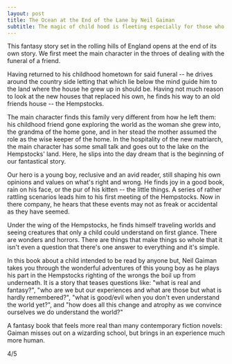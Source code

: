 ```yaml
---
layout: post
title: The Ocean at the End of the Lane by Neil Gaiman
subtitle: The magic of child hood is fleeting especially for those who lived it.
---
```


This fantasy story set in the rolling hills of England opens at the end of its own story.
We first meet the main character in the throes of dealing with the funeral of a friend.

Having returned to his childhood hometown for said funeral -- he drives around the country side letting that which lie below the mind guide him to the land where the house he grew up in should be.
Having not much reason to look at the new houses that replaced his own, he finds his way to an old friends house -- the Hempstocks.

The main character finds this family very different from how he left them: his childhood friend gone exploring the world as the woman she grew into, the grandma of the home gone, and in her stead the mother assumed the role as the wise keeper of the home.
In the hospitality of the new matriarch, the main character has some small talk and goes out to the lake on the Hempstocks' land.
Here, he slips into the day dream that is the beginning of our fantastical story.

Our hero is a young boy, reclusive and an avid reader, still shaping his own opinions and values on what's right and wrong.
He finds joy in a good book, rain on his face, or the pur of his kitten -- the little things.
A series of rather rattling scenarios leads him to his first meeting of the Hempstocks.
Now in there company, he hears that these events may not as freak or accidental as they have seemed.

Under the wing of the Hempstocks, he finds himself traveling worlds and seeing creatures that only a child could understand on first glance.
There are wonders and horrors.
There are things that make things so whole that it isn't even a question that there's one answer to everything and it's simple.

In this book about a child intended to be read by anyone but, Neil Gaiman takes you through the wonderful adventures of this young boy as he plays his part in the Hempstocks righting of the wrongs the boil up from underneath.
It is a story that teases questions like: "what is real and fantasy?", "who are we but our experiences and what are those but what is hardly remembered?", "what is good/evil when you don't even understand the world yet?", and "how does all this change and atrophy as we convince ourselves we do understand the world?"

A fantasy book that feels more real than many contemporary fiction novels: Gaiman misses out on a wizarding school, but brings in an experience much more human.

4/5
